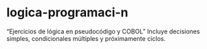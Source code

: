 # logica-programaci-n
 “Ejercicios de lógica en pseudocódigo y COBOL”
Incluye decisiones simples, condicionales múltiples y próximamente ciclos.
